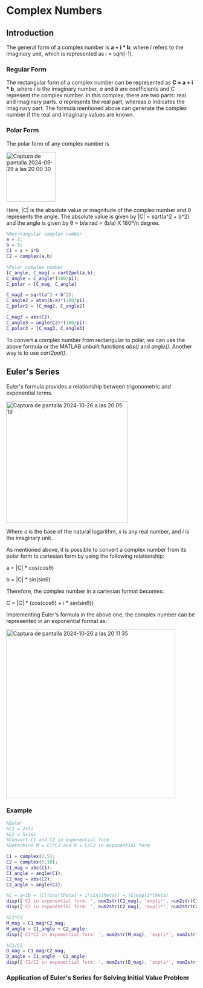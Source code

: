 # Complex Numbers

## Introduction
The general form of a complex number is **a + i * b**, where _i_ refers to the imaginary unit, which is represented as i = sqrt(-1). 

### Regular Form
The rectangular form of a complex number can be represented as **C = a + i * b**, where _i_ is the imaginary number, _a_ and _b_ are coefficients and _C_ represent the complex number. In this complex, there are two parts: real and imaginary parts. _a_ represents the real part, whereas _b_ indicates the imaginary part. 
The formula mentioned above can generate the complex number if the real and imaginary values are known. 

### Polar Form
The polar form of any complex number is

<img width="131" alt="Captura de pantalla 2024-09-29 a las 20 00 30" src="https://github.com/user-attachments/assets/bff36a21-a79a-4868-bdf5-93001b423614">

Here, |C| is the absolute value or magnitude of the complex number and θ represents the angle. The absolute value is given by |C| = sqrt(a^2 + b^2) and the angle is given by θ = b/a rad = (b/a) X 180º/π degree. 

```matlab
%Recntangular complex number
a = 2;
b = 3;
C1 = a + i*b
C2 = complex(a,b)

%Polar complex number
[C_angle, C_mag] = cart2pol(a,b);
C_angle = C_angle*(180/pi);
C_polar = [C_mag, C_angle]

C_mag2 = sqrt(a^2 + b^2);
C_angle2 = atan(b/a)*(180/pi);
C_polar2 = [C_mag2, C_angle2]

C_mag3 = abs(C2);
C_angle3 = angle(C2)*(180/pi);
C_polar3 = [C_mag3, C_angle3]
```
To convert a complex number from rectangular to polar, we can use the above formula or the MATLAB unbuilt functions _abs()_ and _angle()_. Another way is to use _cart2pol()_. 

## Euler's Series
Euler's formula provides a relationship between trigonometric and exponential terms. 

<img width="322" alt="Captura de pantalla 2024-10-26 a las 20 05 19" src="https://github.com/user-attachments/assets/b7bf22f4-8607-4fb4-a142-433c95e55a66">

Where _e_ is the base of the natural logarithm, _x_ is any real number, and _i_ is the imaginary unit. 

As mentioned above, it is possible to convert a complex number from its polar form to cartesian form by using the following relationship:

a = |C| * cos(cosθ)

b = |C| * sin(sinθ) 

Therefore, the complex number in a cartesian format becomes:

C = |C| * (cos(cosθ) + i * sin(sinθ))

Implementing Euler's formula in the above one, the complex number can be represented in an exponential format as:

<img width="447" alt="Captura de pantalla 2024-10-26 a las 20 11 35" src="https://github.com/user-attachments/assets/9f1f3db5-af81-4c7e-844f-b00b1f396783">

### Example
```matlab
%Euler
%C1 = 2+5i
%C2 = 5+10i
%Convert C1 and C2 in exponential form
%Determine M = C1*C2 and D = C/C2 in exponential form

C1 = complex(2,5);
C2 = complex(5,10);
C1_mag = abs(C1);
C1_angle = angle(C1);
C2_mag = abs(C2);
C2_angle = angle(C2);

%C = a+ib = |C|(cos(theta) + i*sin(theta)) = |C|exp(i*theta)
disp(['C1 in exponential form: ', num2str(C1_mag), 'exp(i*', num2str(C1_angle),')']);
disp(['C2 in exponential form: ', num2str(C2_mag), 'exp(i*', num2str(C2_angle), ')']);

%C1*C2
M_mag = C1_mag*C2_mag;
M_angle = C1_angle + C2_angle;
disp(['C1*C2 in exponential form: ', num2str(M_mag), 'exp(i*', num2str(M_angle), ')']);

%C1/C2
D_mag = C1_mag/C2_mag;
D_angle = C1_angle - C2_angle;
disp(['C1/C2 in exponential form: ', num2str(D_mag), 'exp(i*', num2str(D_angle), ')']);
```

### Application of Euler's Series for Solving Initial Value Problem





